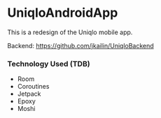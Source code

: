 # UniqloAndroidApp

This is a redesign of the Uniqlo mobile app.

Backend: https://github.com/jkailin/UniqloBackend

### Technology Used (TDB)
- Room
- Coroutines
- Jetpack
- Epoxy
- Moshi
